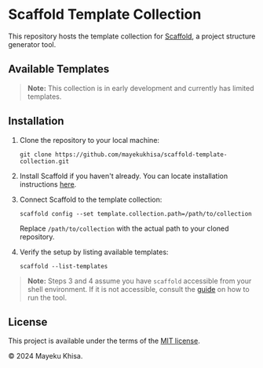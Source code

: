 # Scaffold Template Collection

This repository hosts the template collection for [Scaffold][1], a project structure generator tool.

## Available Templates

> **Note:** This collection is in early development and currently has limited templates.

## Installation

1. Clone the repository to your local machine:

   ```shell
   git clone https://github.com/mayekukhisa/scaffold-template-collection.git
   ```

2. Install Scaffold if you haven't already. You can locate installation instructions [here][2].

3. Connect Scaffold to the template collection:

   ```shell
   scaffold config --set template.collection.path=/path/to/collection
   ```

   Replace `/path/to/collection` with the actual path to your cloned repository.

4. Verify the setup by listing available templates:

   ```shell
   scaffold --list-templates
   ```

> **Note:** Steps 3 and 4 assume you have `scaffold` accessible from your shell environment. If it is not accessible, consult the [guide][2] on how to run the tool.

## License

This project is available under the terms of the [MIT license][3].

&copy; 2024 Mayeku Khisa.

[1]: https://github.com/mayekukhisa/scaffold
[2]: https://github.com/mayekukhisa/scaffold#getting-started
[3]: LICENSE
